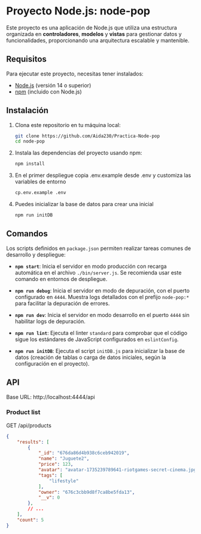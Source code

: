 # Proyecto Node.js: node-pop

Este proyecto es una aplicación de Node.js que utiliza una estructura organizada en **controladores**, **modelos** y **vistas** para gestionar datos y funcionalidades, proporcionando una arquitectura escalable y mantenible.


## Requisitos

Para ejecutar este proyecto, necesitas tener instalados:

- [Node.js](https://nodejs.org/) (versión 14 o superior)
- [npm](https://www.npmjs.com/) (incluido con Node.js)

## Instalación

1. Clona este repositorio en tu máquina local:

   ```bash
   git clone https://github.com/Aida230/Practica-Node-pop
   cd node-pop

2. Instala las dependencias del proyecto usando npm:
    ```bash
    npm install

3. En el primer despliegue copia .env.example desde .env y customiza las variables de entorno
    ```sh
    cp.env.example .env
    ```
4. Puedes inicializar la base de datos para crear una inicial
    ```js
    npm run initDB
    ```

## Comandos

Los scripts definidos en `package.json` permiten realizar tareas comunes de desarrollo y despliegue:

- **`npm start`**: Inicia el servidor en modo producción con recarga automática en el archivo `./bin/server.js`. Se recomienda usar este comando en entornos de despliegue.

- **`npm run debug`**: Inicia el servidor en modo de depuración, con el puerto configurado en `4444`. Muestra logs detallados con el prefijo `node-pop:*` para facilitar la depuración de errores.

- **`npm run dev`**: Inicia el servidor en modo desarrollo en el puerto `4444` sin habilitar logs de depuración.

- **`npm run lint`**: Ejecuta el linter `standard` para comprobar que el código sigue los estándares de JavaScript configurados en `eslintConfig`.

- **`npm run initDB`**: Ejecuta el script `initDB.js` para inicializar la base de datos (creación de tablas o carga de datos iniciales, según la configuración en el proyecto).

## API
Base URL: http://localhost:4444/api

### Product list
GET /api/products

```json
{
    "results": [
        {
            "_id": "676da86d4b938c6ceb942019",
            "name": "Juguete2",
            "price": 123,
            "avatar": "avatar-1735239789641-riotgames-secret-cinema.jpg",
            "tags": [
                "lifestyle"
            ],
            "owner": "676c3cbb9d8f7ca8be5fda13",
            "__v": 0
        },
        // ...
    ],
    "count": 5
}
```


